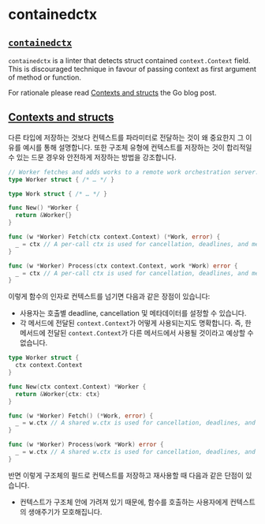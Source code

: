 # containedctx

## [`containedctx`](https://github.com/sivchari/containedctx)

`containedctx` is a linter that detects struct contained `context.Context` field.
This is discouraged technique in favour of passing context as first argument of method or function.

For rationale please read [Contexts and structs](https://go.dev/blog/context-and-structs) the Go blog post.

## [Contexts and structs](https://go.dev/blog/context-and-structs)

다른 타입에 저장하는 것보다 컨텍스트를 파라미터로 전달하는 것이 왜 중요한지 그 이유를 예시를 통해 설명합니다.
또한 구조체 유형에 컨텍스트를 저장하는 것이 합리적일 수 있는 드문 경우와 안전하게 저장하는 방법을 강조합니다.

```go
// Worker fetches and adds works to a remote work orchestration server.
type Worker struct { /* … */ }

type Work struct { /* … */ }

func New() *Worker {
  return &Worker{}
}

func (w *Worker) Fetch(ctx context.Context) (*Work, error) {
  _ = ctx // A per-call ctx is used for cancellation, deadlines, and metadata.
}

func (w *Worker) Process(ctx context.Context, work *Work) error {
  _ = ctx // A per-call ctx is used for cancellation, deadlines, and metadata.
}
```

이렇게 함수의 인자로 컨텍스트를 넘기면 다음과 같은 장점이 있습니다:
- 사용자는 호출별 deadline, cancellation 및 메타데이터를 설정할 수 있습니다.
- 각 메서드에 전달된 `context.Context`가 어떻게 사용되는지도 명확합니다. 즉, 한 메서드에 전달된 `context.Context`가 다른 메서드에서 사용될 것이라고 예상할 수 없습니다.

```go
type Worker struct {
  ctx context.Context
}

func New(ctx context.Context) *Worker {
  return &Worker{ctx: ctx}
}

func (w *Worker) Fetch() (*Work, error) {
  _ = w.ctx // A shared w.ctx is used for cancellation, deadlines, and metadata.
}

func (w *Worker) Process(work *Work) error {
  _ = w.ctx // A shared w.ctx is used for cancellation, deadlines, and metadata.
}
```

반면 이렇게 구조체의 필드로 컨텍스트를 저장하고 재사용할 때 다음과 같은 단점이 있습니다.
- 컨텍스트가 구조체 안에 가려져 있기 때문에, 함수를 호출하는 사용자에게 컨텍스트의 생애주기가 모호해집니다.
